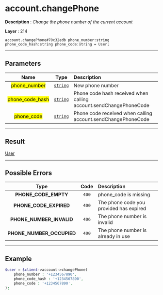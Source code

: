 # account.changePhone

**Description** : *Change the phone number of the current account*

**Layer** : 214

```tl
account.changePhone#70c32edb phone_number:string phone_code_hash:string phone_code:string = User;
```

---

## Parameters

| Name | Type | Description |
| :---: | :---: | :--- |
| <mark>phone_number</mark> | [`string`](type/string) | New phone number |
| <mark>phone_code_hash</mark> | [`string`](type/string) | Phone code hash received when calling account.sendChangePhoneCode |
| <mark>phone_code</mark> | [`string`](type/string) | Phone code received when calling account.sendChangePhoneCode |

---

## Result

[User](type/User)

---

## Possible Errors

| Type | Code | Description |
| :---: | :---: | :--- |
| **PHONE_CODE_EMPTY** | `400` | phone_code is missing |
| **PHONE_CODE_EXPIRED** | `400` | The phone code you provided has expired |
| **PHONE_NUMBER_INVALID** | `406` | The phone number is invalid |
| **PHONE_NUMBER_OCCUPIED** | `400` | The phone number is already in use |

---

## Example

```php
$user = $client->account->changePhone(
	phone_number : '+1234567890',
	phone_code_hash : '+1234567890',
	phone_code : '+1234567890',
);
```